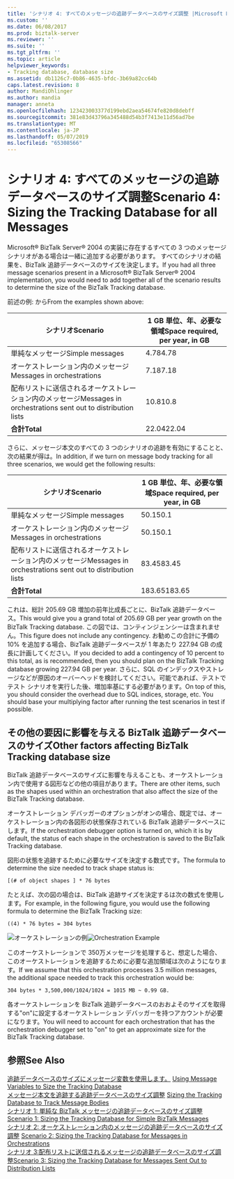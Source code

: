 ```yaml
---
title: 'シナリオ 4: すべてのメッセージの追跡データベースのサイズ調整 |Microsoft Docs'
ms.custom: ''
ms.date: 06/08/2017
ms.prod: biztalk-server
ms.reviewer: ''
ms.suite: ''
ms.tgt_pltfrm: ''
ms.topic: article
helpviewer_keywords:
- Tracking database, database size
ms.assetid: db1126c7-0b86-4635-bfdc-3b69a82cc64b
caps.latest.revision: 8
author: MandiOhlinger
ms.author: mandia
manager: anneta
ms.openlocfilehash: 123423003377d199ebd2aea54674fe820d8debff
ms.sourcegitcommit: 381e83d43796a345488d54b3f7413e11d56ad7be
ms.translationtype: MT
ms.contentlocale: ja-JP
ms.lasthandoff: 05/07/2019
ms.locfileid: "65308566"
---
```

# <a name="scenario-4-sizing-the-tracking-database-for-all-messages"></a><span data-ttu-id="34f2d-102">シナリオ 4: すべてのメッセージの追跡データベースのサイズ調整</span><span class="sxs-lookup"><span data-stu-id="34f2d-102">Scenario 4: Sizing the Tracking Database for all Messages</span></span>
<span data-ttu-id="34f2d-103">Microsoft® BizTalk Server® 2004 の実装に存在するすべての 3 つのメッセージ シナリオがある場合は一緒に追加する必要があります。 すべてのシナリオの結果を、BizTalk 追跡データベースのサイズを決定します。</span><span class="sxs-lookup"><span data-stu-id="34f2d-103">If you had all three message scenarios present in a Microsoft® BizTalk Server® 2004 implementation, you would need to add together all of the scenario results to determine the size of the BizTalk Tracking database.</span></span>  
  
 <span data-ttu-id="34f2d-104">前述の例: から</span><span class="sxs-lookup"><span data-stu-id="34f2d-104">From the examples shown above:</span></span>  
  
|<span data-ttu-id="34f2d-105">シナリオ</span><span class="sxs-lookup"><span data-stu-id="34f2d-105">Scenario</span></span>|<span data-ttu-id="34f2d-106">1 GB 単位、年、必要な領域</span><span class="sxs-lookup"><span data-stu-id="34f2d-106">Space required, per year, in GB</span></span>|  
|--------------|-------------------------------------|  
|<span data-ttu-id="34f2d-107">単純なメッセージ</span><span class="sxs-lookup"><span data-stu-id="34f2d-107">Simple messages</span></span>|<span data-ttu-id="34f2d-108">4.78</span><span class="sxs-lookup"><span data-stu-id="34f2d-108">4.78</span></span>|  
|<span data-ttu-id="34f2d-109">オーケストレーション内のメッセージ</span><span class="sxs-lookup"><span data-stu-id="34f2d-109">Messages in orchestrations</span></span>|<span data-ttu-id="34f2d-110">7.18</span><span class="sxs-lookup"><span data-stu-id="34f2d-110">7.18</span></span>|  
|<span data-ttu-id="34f2d-111">配布リストに送信されるオーケストレーション内のメッセージ</span><span class="sxs-lookup"><span data-stu-id="34f2d-111">Messages in orchestrations sent out to distribution lists</span></span>|<span data-ttu-id="34f2d-112">10.8</span><span class="sxs-lookup"><span data-stu-id="34f2d-112">10.8</span></span>|  
|<span data-ttu-id="34f2d-113">**合計**</span><span class="sxs-lookup"><span data-stu-id="34f2d-113">**Total**</span></span>|<span data-ttu-id="34f2d-114">22.04</span><span class="sxs-lookup"><span data-stu-id="34f2d-114">22.04</span></span>|  
  
 <span data-ttu-id="34f2d-115">さらに、メッセージ本文のすべての 3 つのシナリオの追跡を有効にすることと、次の結果が得は。</span><span class="sxs-lookup"><span data-stu-id="34f2d-115">In addition, if we turn on message body tracking for all three scenarios, we would get the following results:</span></span>  
  
|<span data-ttu-id="34f2d-116">シナリオ</span><span class="sxs-lookup"><span data-stu-id="34f2d-116">Scenario</span></span>|<span data-ttu-id="34f2d-117">1 GB 単位、年、必要な領域</span><span class="sxs-lookup"><span data-stu-id="34f2d-117">Space required, per year, in GB</span></span>|  
|--------------|-------------------------------------|  
|<span data-ttu-id="34f2d-118">単純なメッセージ</span><span class="sxs-lookup"><span data-stu-id="34f2d-118">Simple messages</span></span>|<span data-ttu-id="34f2d-119">50.1</span><span class="sxs-lookup"><span data-stu-id="34f2d-119">50.1</span></span>|  
|<span data-ttu-id="34f2d-120">オーケストレーション内のメッセージ</span><span class="sxs-lookup"><span data-stu-id="34f2d-120">Messages in orchestrations</span></span>|<span data-ttu-id="34f2d-121">50.1</span><span class="sxs-lookup"><span data-stu-id="34f2d-121">50.1</span></span>|  
|<span data-ttu-id="34f2d-122">配布リストに送信されるオーケストレーション内のメッセージ</span><span class="sxs-lookup"><span data-stu-id="34f2d-122">Messages in orchestrations sent out to distribution lists</span></span>|<span data-ttu-id="34f2d-123">83.45</span><span class="sxs-lookup"><span data-stu-id="34f2d-123">83.45</span></span>|  
|<span data-ttu-id="34f2d-124">**合計**</span><span class="sxs-lookup"><span data-stu-id="34f2d-124">**Total**</span></span>|<span data-ttu-id="34f2d-125">183.65</span><span class="sxs-lookup"><span data-stu-id="34f2d-125">183.65</span></span>|  
  
 <span data-ttu-id="34f2d-126">これは、総計 205.69 GB 増加の前年比成長ごとに、BizTalk 追跡データベース。</span><span class="sxs-lookup"><span data-stu-id="34f2d-126">This would give you a grand total of 205.69 GB per year growth on the BizTalk Tracking database.</span></span> <span data-ttu-id="34f2d-127">この図では、コンティンジェンシーは含まれません。</span><span class="sxs-lookup"><span data-stu-id="34f2d-127">This figure does not include any contingency.</span></span> <span data-ttu-id="34f2d-128">お勧めこの合計に予備の 10% を追加する場合、BizTalk 追跡データベースが 1 年あたり 227.94 GB の成長に計画してください。</span><span class="sxs-lookup"><span data-stu-id="34f2d-128">If you decided to add a contingency of 10 percent to this total, as is recommended, then you should plan on the BizTalk Tracking database growing 227.94 GB per year.</span></span> <span data-ttu-id="34f2d-129">さらに、SQL のインデックスやストレージなどが原因のオーバーヘッドを検討してください。可能であれば、テストでテスト シナリオを実行した後、増加率基にする必要があります。</span><span class="sxs-lookup"><span data-stu-id="34f2d-129">On top of this, you should consider the overhead due to SQL indices, storage, etc. You should base your multiplying factor after running the test scenarios in test if possible.</span></span>  
  
## <a name="other-factors-affecting-biztalk-tracking-database-size"></a><span data-ttu-id="34f2d-130">その他の要因に影響を与える BizTalk 追跡データベースのサイズ</span><span class="sxs-lookup"><span data-stu-id="34f2d-130">Other factors affecting BizTalk Tracking database size</span></span>  
 <span data-ttu-id="34f2d-131">BizTalk 追跡データベースのサイズに影響を与えることも、オーケストレーション内で使用する図形などの他の項目があります。</span><span class="sxs-lookup"><span data-stu-id="34f2d-131">There are other items, such as the shapes used within an orchestration that also affect the size of the BizTalk Tracking database.</span></span>  
  
 <span data-ttu-id="34f2d-132">オーケストレーション デバッガーのオプションがオンの場合、既定では、オーケストレーション内の各図形の状態保存されている BizTalk 追跡データベースにします。</span><span class="sxs-lookup"><span data-stu-id="34f2d-132">If the orchestration debugger option is turned on, which it is by default, the status of each shape in the orchestration is saved to the BizTalk Tracking database.</span></span>  
  
 <span data-ttu-id="34f2d-133">図形の状態を追跡するために必要なサイズを決定する数式です。</span><span class="sxs-lookup"><span data-stu-id="34f2d-133">The formula to determine the size needed to track shape status is:</span></span>  
  
```  
[(# of object shapes ] * 76 bytes  
```  
  
 <span data-ttu-id="34f2d-134">たとえば、次の図の場合は、BizTalk 追跡サイズを決定するは次の数式を使用します。</span><span class="sxs-lookup"><span data-stu-id="34f2d-134">For example, in the following figure, you would use the following formula to determine the BizTalk Tracking size:</span></span>  
  
```  
((4) * 76 bytes = 304 bytes  
```  
  
 <span data-ttu-id="34f2d-135">![オーケストレーションの例](../core/media/sample-orchestration.gif "Sample_orchestration")</span><span class="sxs-lookup"><span data-stu-id="34f2d-135">![Orchestration Example](../core/media/sample-orchestration.gif "Sample_orchestration")</span></span>  
  
 <span data-ttu-id="34f2d-136">このオーケストレーションで 350万メッセージを処理すると、想定した場合、このオーケストレーションを追跡するために必要な追加領域は次のようになります。</span><span class="sxs-lookup"><span data-stu-id="34f2d-136">If we assume that this orchestration processes 3.5 million messages, the additional space needed to track this orchestration would be:</span></span>  
  
```  
304 bytes * 3,500,000/1024/1024 = 1015 MB ~ 0.99 GB.  
```  
  
 <span data-ttu-id="34f2d-137">各オーケストレーションを BizTalk 追跡データベースのおおよそのサイズを取得する"on"に設定するオーケストレーション デバッガーを持つアカウントが必要になります。</span><span class="sxs-lookup"><span data-stu-id="34f2d-137">You will need to account for each orchestration that has the orchestration debugger set to "on" to get an approximate size for the BizTalk Tracking database.</span></span>  
  
## <a name="see-also"></a><span data-ttu-id="34f2d-138">参照</span><span class="sxs-lookup"><span data-stu-id="34f2d-138">See Also</span></span>  
 <span data-ttu-id="34f2d-139">[追跡データベースのサイズにメッセージ変数を使用します。](../core/using-message-variables-to-size-the-tracking-database.md) </span><span class="sxs-lookup"><span data-stu-id="34f2d-139">[Using Message Variables to Size the Tracking Database](../core/using-message-variables-to-size-the-tracking-database.md) </span></span>  
 <span data-ttu-id="34f2d-140">[メッセージ本文を追跡する追跡データベースのサイズ調整](../core/sizing-the-tracking-database-to-track-message-bodies.md) </span><span class="sxs-lookup"><span data-stu-id="34f2d-140">[Sizing the Tracking Database to Track Message Bodies](../core/sizing-the-tracking-database-to-track-message-bodies.md) </span></span>  
 <span data-ttu-id="34f2d-141">[シナリオ 1: 単純な BizTalk メッセージの追跡データベースのサイズ調整](../core/scenario-1-sizing-the-tracking-database-for-simple-biztalk-messages.md) </span><span class="sxs-lookup"><span data-stu-id="34f2d-141">[Scenario 1: Sizing the Tracking Database  for Simple BizTalk Messages](../core/scenario-1-sizing-the-tracking-database-for-simple-biztalk-messages.md) </span></span>  
 <span data-ttu-id="34f2d-142">[シナリオ 2: オーケストレーション内のメッセージの追跡データベースのサイズ調整](../core/scenario-2-sizing-the-tracking-database-for-messages-in-orchestrations.md) </span><span class="sxs-lookup"><span data-stu-id="34f2d-142">[Scenario 2: Sizing the Tracking Database  for Messages in Orchestrations](../core/scenario-2-sizing-the-tracking-database-for-messages-in-orchestrations.md) </span></span>  
 [<span data-ttu-id="34f2d-143">シナリオ 3:配布リストに送信されるメッセージの追跡データベースのサイズ調整</span><span class="sxs-lookup"><span data-stu-id="34f2d-143">Scenario 3: Sizing the Tracking Database  for Messages Sent Out to Distribution Lists</span></span>](../core/scenario-3-size-the-tracking-database-for-messages-sent-to-distribution-lists.md)